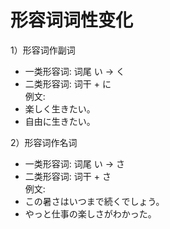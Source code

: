 形容词词性变化
===========
1）形容词作副词
+ 一类形容词: 词尾  い  ->  く
+ 二类形容词: 词干 + に  
例文:  
+ 楽しく生きたい。  
+ 自由に生きたい。

2）形容词作名词
+ 一类形容词: 词尾  い  ->  さ
+ 二类形容词: 词干 + さ  
例文:  
+ この暑さはいつまで続くでしょう。
+ やっと仕事の楽しさがわかった。
